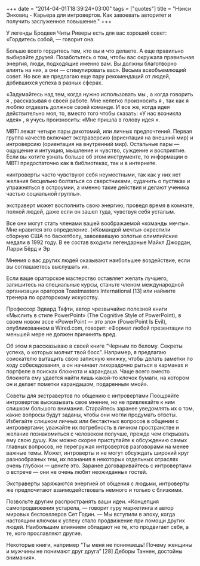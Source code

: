 +++
date = "2014-04-01T18:39:24+03:00"
tags = ["quotes"]
title = "Нэнси Энковиц - Карьера для интровертов. Как завоевать авторитет и получить заслуженное повышение."
+++

У легенды Бродвея Читы Риверы есть для вас хороший совет: «Гордитесь собой, —
говорит она.

Больше всего гордитесь тем, кто вы и что делаете. А еще правильно выбирайте
друзей. Позаботьтесь о том, чтобы вас окружала правильная энергия, люди,
подходящие именно вам. Вы должны благотворно влиять на них, а они —
стимулировать вас». Весьма всеобъемлющий совет. Но все же предлагаю еще пару
рекомендаций от людей, добившихся успеха в разных сферах.

«Задумайтесь над тем, когда нужно использовать мы , а когда говорить я ,
рассказывая о своей работе. Мне нелегко произносить я , так как я люблю отдавать
должное своей команде. И все же, когда идея действительно моя, то, вместо того
чтобы сказать: «У нас возникла идея» , я учусь произносить: «Мне пришла в голову
идея ».

MBTI лежат четыре пары дихотомий, или личных предпочтений. Первая группа качеств
включает экстраверсию (ориентация на внешний мир) и интроверсию (ориентация на
внутренний мир). Остальные пары — ощущение и интуиция, мышление и чувство,
суждение и восприятие. Если вы хотите узнать больше об этом инструменте, то
информации о MBTI предостаточно как в библиотеках, так и в интернете.

«интроверты часто чувствуют себя неуместными, так как у них нет желания
бесцельно болтаться со сверстниками, судачить о пустяках и упражняться в
остроумии, а именно такие действия и делают ученика частью социальной группы».

экстраверт может восполнить свою энергию, проведя время в комнате, полной людей,
даже если он зашел туда, чувствуя себя усталым.

Все они могут стать членами вашей воображаемой «команды мечты». Мне нравится это
определение. («Командой мечты» окрестили сборную США по баскетболу, завоевавшую
золотые олимпийские медали в 1992 году. В ее состав входили легендарные Майкл
Джордан, Ларри Бёрд и Эр

Мнения о вас других людей оказывают наибольшее воздействие, если вы соглашаетесь
выслушать их.

Если ваше ораторское мастерство оставляет желать лучшего, запишитесь на
специальные курсы, станьте членом международной организации ораторов
Toastmasters International [13] или наймите тренера по ораторскому искусству.

Профессор Эдвард Тафти, автор чрезвычайно полезной книги «Мыслить в стиле
PowerPoint» (The Cognitive Style of PowerPoint), в своем новом эссе «PowerPoint
— это зло» (PowerPoint Is Evil), опубликованном в Wired.com, говорит: «Формат
любой презентации по меньшей мере не должен причинять вред.

Об этом я рассказываю в своей книге “Черным по белому. Секреты успеха, о которых
молчит твой босс”. Например, я предлагаю соискателю вытащить свою записную
книжку, чтобы делать заметки по ходу собеседования, а он начинает лихорадочно
рыться в карманах и портфеле в поисках блокнота и карандаша. Чаще всего вместо
блокнота ему удается найти лишь какой-то клочок бумаги, на котором он и делает
пометки карандашом, подаренным мной».

Советы для экстравертов по общению с интровертами Поощряйте интровертов
высказывать свое мнение, но не привлекайте к ним слишком большого внимания.
Старайтесь заранее уведомлять их о том, какие вопросы будут заданы, чтобы они
могли продумать ответы. Избегайте слишком личных или бестактных вопросов в
общении с интровертами; уважайте их потребность в личном пространстве и желание
познакомиться с человеком получше, прежде чем открывать ему свою душу. Как можно
скорее приступайте к обсуждению самых главных вопросов, не перегружая
интровертов разговорами на менее важные темы. Может, интроверты и не могут
обсуждать широкий круг разнообразных тем, их познания в некоторых отдельных
отраслях очень глубоки — цените это. Заранее договаривайтесь с интровертами о
встрече — они не очень любят неожиданных гостей.

Экстраверты заряжаются энергией от общения с людьми, интроверты же предпочитают
взаимодействовать немного и только с близкими.

Позвольте другим распространять ваши идеи. «Концепция самопродвижения устарела,
— говорит гуру маркетинга и автор мировых бестселлеров Сет Годин. — Мы вступили
в эпоху, когда настоящим ключом к успеху стало продвижение при помощи других
людей. Наибольшим влиянием обладают не те, кто продвигает себя, а те, кого
прославляют другие.

Некоторые книги, например “Ты меня не понимаешь! Почему женщины и мужчины не
понимают друг друга” [28] Деборы Таннен, достойны внимания».
